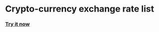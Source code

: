 # Crypto-currency exchange rate list

### [Try it now](https://ivyman.github.io/crypto_pairs/build/)
